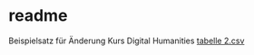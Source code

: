 # readme

Beispielsatz für Änderung
Kurs Digital Humanities
[tabelle 2.csv](https://github.com/sselma01/readme/files/7714193/tabelle.2.csv)

